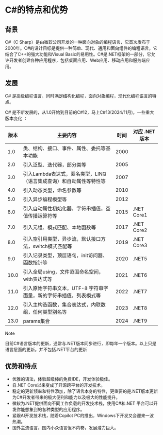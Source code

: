 # C#的特点和优势

## 背景

C#（C Sharp）是由微软公司开发的一种面向对象的编程语言，它首次发布于2000年。C#的设计目标是提供一种简单、现代、通用和面向组件的编程语言，它结合了C++的强大功能和Visual Basic的易用性。C#是.NET框架的一部分，它允许开发者创建各种应用程序，包括桌面应用、Web应用、移动应用和服务端应用。

## 发展

C# 是高级编程语言，同时满足结构化编程，面向对象编程，现代化编程语言的特点。

C# 是不断发展的，从1.0开始到目前的C#12，马上C#13(2024/11月)，一些重大版本变化 ：

|版本  |主要内容 |时间  |对应 .NET版本|
|---------|---------|---------|------|
| 1.0| 类、结构、接口、事件、属性、委托等基本功能|2000||
| 2.0| 引入泛型、迭代器，部分类等|2005||
| 3.0| 引入Lambda表达式，匿名类型，LINQ（语言集成查询）和自动属性等特性等|2007||
| 4.0| 引入动态类型，命名参数等|2010||
| 5.0| 引入异步编程模型等|2012||
| 6.0| 引入自动属性初始化器，字符串插值，空值传播运算符等|2015|.NET Core1|
| 7.0| 引入元组、模式匹配、本地函数等|2017|.NET Core2|
| 8.0| 引入空引用类型，异步流，默认接口方法，switch模式匹配等|2019|.NET Core3|
| 9.0| 引入记录类型，顶层语句，init访问器、函数指针等|2020|.NET5|
| 10.0| 引入全局using，文件范围命名空间，with表达式等|2021|.NET6|
| 11.0| 引入原始字符串文本，UTF-8 字符串字面量，新的字符串插值，列表模式等|2022|.NET7|
| 12.0| 引入主构造函数，集合表达式，内联数组，任何类型别名等|2023|.NET8|
| 13.0| params集合|2024|.NET9|

> [!NOTE]
> 目前C#语言版本的更新，通常与.NET版本同步进行，即每年一个版本。以上只是语言层面的更新，并不包括.NET平台的更新

## 优势和特点

- 优雅的语法，体验超级棒的免费IDE，开发体验极佳。
- 自.NET Core以来变成了开源跨平台的开发技术。
- 稳定的更新频率和特性添加，除了语言本身的特性，更重要的是.NET版本更新为C#开发者带来的极大便利和能力以及极大的性能提升。
- 微软为.NET提供面向不同工作负载的开发技术栈，使用C#和.NET 平台可以开发你能想象到的各种类型的应用程序。
- 紧跟AI开发技术栈，随着Copilot PC的推出，Windows下开发又会迎来一波热潮。
- 国外主流语言，国内小众语言但不内卷，发展潜力巨大。

